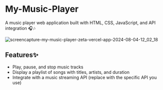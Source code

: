 # My-Music-Player
A music player web application built with HTML, CSS, JavaScript, and API integration 🎧🎶

![screencapture-my-music-player-zeta-vercel-app-2024-08-04-12_02_18](https://github.com/user-attachments/assets/d23ef14d-5693-495a-95eb-9930bb104ef2)

## Features✨

* Play, pause, and stop music tracks
* Display a playlist of songs with titles, artists, and duration
* Integrate with a music streaming API (replace with the specific API you use)


